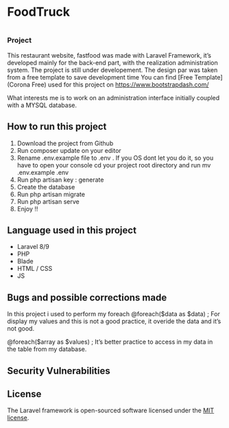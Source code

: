 <h1>FoodTruck<h1>

    
### Project

This restaurant website, fastfood was made with Laravel Framework, it’s developed mainly for the back-end part, with the realization administration system.
The project is still under developement.
The design par was taken from a free template to save development time 
You can find [Free Template] (Corona Free) used for this project on https://www.bootstrapdash.com/

What interests me is to work on an administration interface initially coupled with a MYSQL database.


## How to run this project

1.	Download the project from Github
2.	Run composer update on your editor
3.	Rename .env.example file to .env . If you OS dont let you do it, so you have to open your console cd your project root directory and run mv .env.example .env
4.	Run php artisan key : generate
5.	Create the database
6.	Run php artisan migrate
7.	Run php artisan serve
8.	Enjoy !!

    
## Language used in this project

- Laravel 8/9
- PHP
- Blade
- HTML / CSS
- JS
    

## Bugs and possible corrections made

In this project i used to perform my foreach @foreach($data as $data) ; 
For display my values and this is not a good practice, it overide the data and it’s not good. 

@foreach($array as $values) ; 
It’s better practice to access in my data in the table from my database.


## Security Vulnerabilities

## License

The Laravel framework is open-sourced software licensed under the [MIT license](https://opensource.org/licenses/MIT).
